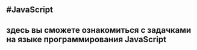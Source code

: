 #JavaScript
-------------------
здесь вы сможете ознакомиться с задачками на языке программирования JavaScript
---------------------------------
